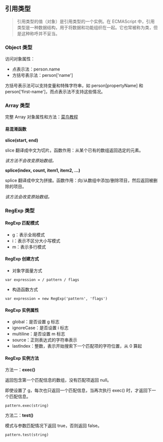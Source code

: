 ## 引用类型
> 引用类型的值（对象）是引用类型的一个实例。在 ECMAScript 中，引用类型是一种数据结构，用于将数据和功能组织在一起。它也常被称为类，但是这种称呼并不妥当。

### Object 类型
访问对象属性：
- 点表示法：person.name
- 方括号表示法：person['name']

方括号表示法可以支持变量和特殊字符串，如 person[propertyName] 和 person['first-name']，而点表示法不支持这些情况。

### Array 类型
完整 Array 对象属性和方法：[菜鸟教程](http://www.runoob.com/jsref/jsref-obj-array.html)

#### 易混淆函数
**slice(start, end)**

slice 翻译成中文为切片。函数作用：从某个已有的数组返回选定的元素。

*该方法不会改变原始数组。*

**splice(index, count, item1, item2, ...)**

splice 翻译成中文为拼接。函数作用：向/从数组中添加/删除项目，然后返回被删除的项目。

*该方法会改变原始数组。*

### RegExp 类型

#### RegExp 匹配模式
- g：表示全局模式
- i：表示不区分大小写模式
- m：表示多行模式

#### RegExp 创建方式
- 对象字面量方式

 `var expression = / pattern / flags`

- 构造函数方式

 `var expression = new RegExp('pattern', 'flags')`

#### RegExp 实例属性
- global：是否设置 g 标志
- ignoreCase：是否设置 i 标志
- multiline：是否设置 m 标志
- source：正则表达式的字符串表示
- lastIndex：整数，表示开始搜索下一个匹配项的字符位置，从 0 算起

#### RegExp 实例方法
方法一：**exec()**

返回包含第一个匹配信息的数组，没有匹配项返回 null。

即使设置了 g，每次也只返回一个匹配信息，当再次执行 exec() 时，才返回下一个匹配信息。

`pattern.exec(string)`

方法二：**test()**

模式与参数匹配情况下返回 true，否则返回 false。

`pattern.test(string)`
